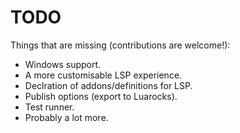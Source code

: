 # TODO

Things that are missing (contributions are welcome!):

- Windows support.
- A more customisable LSP experience.
- Declration of addons/definitions for LSP.
- Publish options (export to Luarocks).
- Test runner.
- Probably a lot more.
